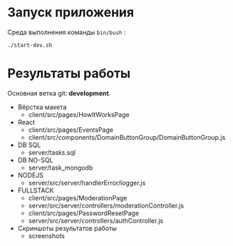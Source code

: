 # Запуск приложения

Среда выполнения команды `bin/bush` :

`./start-dev.sh`

Результаты работы
====

Основная ветка git: **development**.

- Вёрстка макета
   - client/src/pages/HowItWorksPage
- React
   - client/src/pages/EventsPage
   - client/src/components/DomainButtonGroup/DomainButtonGroup.js
- DB SQL
   - server/tasks.sql
- DB NO-SQL
   - server/task_mongodb
- NODEJS
   - server/src/server/handlerError/logger.js
- FULLSTACK
   - client/src/pages/ModerationPage
   - server/src/server/controllers/moderationController.js
   - client/src/pages/PasswordResetPage
   - server/src/server/controllers/authController.js
- Скриншоты результатов работы
  - screenshots

